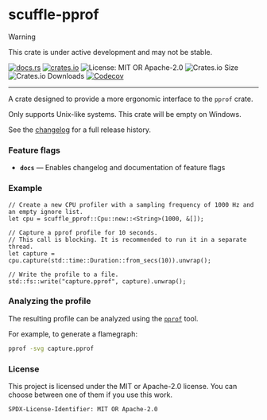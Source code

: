 <!-- sync-readme title [[ -->
# scuffle-pprof
<!-- sync-readme ]] -->

> [!WARNING]  
> This crate is under active development and may not be stable.

<!-- sync-readme badge [[ -->
[![docs.rs](https://img.shields.io/docsrs/scuffle-pprof/0.2.0.svg?logo=docs.rs&label=docs.rs&style=flat-square)](https://docs.rs/scuffle-pprof/0.2.0)
[![crates.io](https://img.shields.io/badge/crates.io-v0.2.0-orange?style=flat-square&logo=rust&logoColor=white)](https://crates.io/crates/scuffle-pprof/0.2.0)
![License: MIT OR Apache-2.0](https://img.shields.io/badge/license-MIT%20OR%20Apache--2.0-purple.svg?style=flat-square)
![Crates.io Size](https://img.shields.io/crates/size/scuffle-pprof/0.2.0.svg?style=flat-square)
![Crates.io Downloads](https://img.shields.io/crates/dv/scuffle-pprof/0.2.0.svg?&label=downloads&style=flat-square)
[![Codecov](https://img.shields.io/codecov/c/github/scufflecloud/scuffle.svg?label=codecov&logo=codecov&style=flat-square)](https://app.codecov.io/gh/scufflecloud/scuffle)
<!-- sync-readme ]] -->

---

<!-- sync-readme rustdoc [[ -->
A crate designed to provide a more ergonomic interface to the `pprof` crate.

Only supports Unix-like systems. This crate will be empty on Windows.

See the [changelog](./CHANGELOG.md) for a full release history.

### Feature flags

* **`docs`** —  Enables changelog and documentation of feature flags

### Example

````rust,no_run
// Create a new CPU profiler with a sampling frequency of 1000 Hz and an empty ignore list.
let cpu = scuffle_pprof::Cpu::new::<String>(1000, &[]);

// Capture a pprof profile for 10 seconds.
// This call is blocking. It is recommended to run it in a separate thread.
let capture = cpu.capture(std::time::Duration::from_secs(10)).unwrap();

// Write the profile to a file.
std::fs::write("capture.pprof", capture).unwrap();
````

### Analyzing the profile

The resulting profile can be analyzed using the [`pprof`](https://github.com/google/pprof) tool.

For example, to generate a flamegraph:

````sh
pprof -svg capture.pprof
````

### License

This project is licensed under the MIT or Apache-2.0 license.
You can choose between one of them if you use this work.

`SPDX-License-Identifier: MIT OR Apache-2.0`
<!-- sync-readme ]] -->
